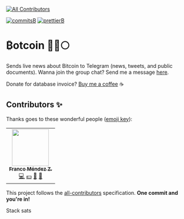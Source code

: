 <!-- ALL-CONTRIBUTORS-BADGE:START - Do not remove or modify this section -->
[![All Contributors](https://img.shields.io/badge/all_contributors-1-orange.svg?style=flat-square)](#contributors-)
<!-- ALL-CONTRIBUTORS-BADGE:END -->
[![commitsB]][commitsL] [![prettierB]][prettierL]
# ₿otcoin 🤖🚀🌕

Sends live news about Bitcoin to Telegram (news, tweets, and public documents).
Wanna join the group chat? Send me a message [here](https://t.me/fnmendez).

Donate for database invoice? [Buy me a coffee](https://www.buymeacoffee.com/francomendez) :coffee:
## Contributors ✨

Thanks goes to these wonderful people ([emoji key](https://allcontributors.org/docs/en/emoji-key)):

<!-- ALL-CONTRIBUTORS-LIST:START - Do not remove or modify this section -->
<!-- prettier-ignore-start -->
<!-- markdownlint-disable -->
<table>
  <tr>
    <td align="center"><a href="https://github.com/fnmendez"><img src="https://avatars.githubusercontent.com/u/20799436?v=4?s=100" width="100px;" alt=""/><br /><sub><b>Franco Méndez Z.</b></sub></a><br /><a href="https://github.com/fnmendez/bitcoin-news/commits?author=fnmendez" title="Code">💻</a> <a href="#financial-fnmendez" title="Financial">💵</a> <a href="#ideas-fnmendez" title="Ideas, Planning, & Feedback">🤔</a> <a href="https://github.com/fnmendez/bitcoin-news/pulls?q=is%3Apr+reviewed-by%3Afnmendez" title="Reviewed Pull Requests">👀</a></td>
  </tr>
</table>

<!-- markdownlint-restore -->
<!-- prettier-ignore-end -->

<!-- ALL-CONTRIBUTORS-LIST:END -->

This project follows the [all-contributors](https://github.com/all-contributors/all-contributors) specification. **One commit and you're in!**

Stack sats

<!-- BADGES -->
[commitsB]:https://img.shields.io/badge/commits-conventional%20-blue.svg
[commitsL]:https://conventionalcommits.org

[prettierB]:https://img.shields.io/badge/code_style-prettier-ff69b4.svg?style=flat-square
[prettierL]:https://github.com/prettier/prettier
<!-- END BADGES -->